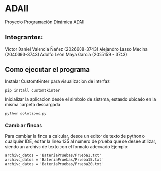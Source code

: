 # ADAII
Proyecto Programación Dinámica ADAII

## Integrantes:
  Victor Daniel Valencia Ñañez (2026608-3743)
  Alejandro Lasso Medina (2040393-3743)
  Adolfo León Maya García (2025159 - 3743)

## Como ejecutar el programa
Instalar Customtkinter para visualizacion de interfaz
```
pip install customtkinter
```

Inicializar la aplicacion desde el simbolo de sistema, estando ubicado en la misma carpeta descargada
```
python solutions.py
```

### Cambiar fincas
Para cambiar la finca a calcular, desde un editor de texto de python o cualquier IDE, editar la linea 135 al numero de prueba que se desee utilizar, siendo un archivo de texto con el formato adecuado
Ejemplo:

```
archivo_datos = 'BateriaPruebas/Prueba1.txt'
archivo_datos = 'BateriaPruebas/Prueba15.txt'
archivo_datos = 'BateriaPruebas/Prueba20.txt'
```
